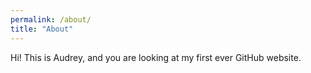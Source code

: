 ```yaml
---
permalink: /about/
title: "About"
---
```


Hi! This is Audrey, and you are looking at my first ever GitHub website. 
